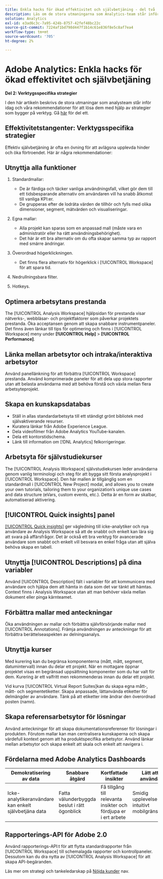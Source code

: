 ```yaml
---
title: Enkla hacks för ökad effektivitet och självbetjäning - del två
description: Läs om de stora utmaningarna som Analytics-team står inför idag och våra rekommendationer för att lösa dem med hjälp av strategier som bygger på verktyg.
solution: Analytics
exl-id: e3ad6c3c-7a95-424b-8757-42fef48bc22c
source-git-commit: 7224af1bd798d447f1b14c61e836f8e5c8af7ea4
workflow-type: tm+mt
source-wordcount: '705'
ht-degree: 2%

---
```


# Adobe Analytics: Enkla hacks för ökad effektivitet och självbetjäning

**Del 2: Verktygsspecifika strategier**

I den här artikeln beskrivs de stora utmaningar som analysteam står inför idag och våra rekommendationer för att lösa dem med hjälp av strategier som bygger på verktyg. Gå [här](/help/strategy/analytics-simple-hacks-for-efficiency-part-one.md) för del ett.

## Effektivitetstangenter: Verktygsspecifika strategier

Effektiv självbetjäning är ofta en övning för att avlägsna upplevda hinder och öka förtroendet. Här är några rekommendationer:

## Utnyttja alla funktioner

1. Standardmallar:

   * De är färdiga och täcker vanliga användningsfall, vilket gör dem till ett tidsbesparande alternativ om användaren vill ha snabb åtkomst till vanliga KPI:er.
   * De grupperas efter de lodräta värden de tillhör och fylls med olika dimensioner, segment, mätvärden och visualiseringar.

1. Egna mallar:

   * Alla projekt kan sparas som en anpassad mall (måste vara en administratör eller ha rätt användningsbehörighet).
   * Det här är ett bra alternativ om du ofta skapar samma typ av rapport med smärre ändringar.

1. Överordnad högerklickningen.

   * Det finns flera alternativ för högerklick i [!UICONTROL Workspace] för att spara tid.

1. Nedrullningsbara filter.

1. Hotkeys.

## Optimera arbetsytans prestanda

The [!UICONTROL Analysis Workspace] hjälpsidan för prestanda visar nätverks-, webbläsar- och projektfaktorer som påverkar projektets prestanda. Öka acceptansen genom att skapa snabbare instrumentpaneler. Det finns även länkar till tips för optimering och finns i [!UICONTROL Workspace] meny under **[!UICONTROL Help]** > **[!UICONTROL Performance]**.

## Länka mellan arbetsytor och intraka/interaktiva arbetsytor

Använd panellänkning för att förbättra [!UICONTROL Workspace] prestanda. Använd komprimerade paneler för att dela upp stora rapporter utan att belasta användarna med att behöva förstå och växla mellan flera arbetsyteprojekt.

## Skapa en kunskapsdatabas

* Ställ in allas standardarbetsyta till ett ständigt grönt bibliotek med självaktiverande resurser.
* Kuratera länkar från Adobe Experience League.
* Dela videofilmer från Adobe Analytics YouTube-kanalen.
* Dela ett kontorstidschema.
* Länk till information om [!DNL Analytics] felkorrigeringar.

## Arbetsyta för självstudiekurser

The [!UICONTROL Analysis Workspace] självstudiekursen leder användarna genom vanlig terminologi och steg för att bygga sitt första analysprojekt i [!UICONTROL Workspace]. Den här mallen är tillgänglig som en standardmall i [!UICONTROL New Project] modal, and allows you to create your own tutorials, tailoring them to your organization’s unique use cases and data structure (eVars, custom events, etc.). Detta är en form av skalbar, automatiserad aktivering.

## [!UICONTROL Quick insights] panel

[[!UICONTROL Quick insights]](https://experienceleague.adobe.com/docs/analytics/analyze/analysis-workspace/panels/quickinsight.html?lang=en) ger vägledning till icke-analytiker och nya användare av Analysis Workspace så att de snabbt och enkelt kan lära sig att svara på affärsfrågor. Det är också ett bra verktyg för avancerade användare som snabbt och enkelt vill besvara en enkel fråga utan att själva behöva skapa en tabell.

## Utnyttja [!UICONTROL Descriptions] på dina variabler

Använd [!UICONTROL Description] fält i variabler för att kommunicera med användare och hjälpa dem att hämta in data som det var tänkt att hämtas. Context finns i Analysis Workspace utan att man behöver växla mellan dokument eller pinga kärnteamet.

## Förbättra mallar med anteckningar

Öka användningen av mallar och förbättra självförsörjande mallar med [!UICONTROL Annotations]. Främja användningen av anteckningar för att förbättra berättelseaspekten av delningsanalys.

## Utnyttja kurser

Med kurering kan du begränsa komponenterna (mått, mått, segment, datumintervall) innan du delar ett projekt. När en mottagare öppnar projektet visas en begränsad uppsättning komponenter som du har valt för dem. Kurering är ett valfritt men rekommenderas innan du delar ett projekt.

Vid kurva [!UICONTROL Virtual Report Suites]kan du skapa egna mått-, mått- och segmentetiketter. Skapa anpassade, lättanvända etiketter för delmängder av användare. Tänk på att etiketter inte ändrar den överordnad posten (namn).

## Skapa referensarbetsytor för lösningar

Använd anteckningar för att skapa dokumentationsreferenser för lösningar i produkten. Förutom mallar kan man centralisera kunskaperna och skapa värdefull kontext genom att ha produktspecifika arbetsytor. Använd länkar mellan arbetsytor och skapa enkelt att skala och enkelt att navigera i.

## Fördelarna med Adobe Analytics Dashboards

| Demokratisering av data | Snabbare åtgärd | Kortfattade insikter | Lätt att använda |
| --- | --- | --- | --- |
| Icke-analytikeranvändare kan enkelt självbetjäna data | Fatta välunderbyggda beslut i rätt ögonblick | Få tillgång till relevanta insikter och fördjupa er i ert arbete | Smidig upplevelse via intuitivt mobilgränssnitt |

## Rapporterings-API för Adobe 2.0

Använd rapporterings-API:t för att flytta standardrapporter från [!UICONTROL Workspace] till schemalagda rapporter och kontrollpaneler. Dessutom kan du dra nytta av [!UICONTROL Analysis Workspace] för att skapa API-begäranden.

Läs mer om strategi och tankeledarskap på [Nöjda kunder](https://experienceleague.adobe.com/docs/customer-success/customer-success/overview.html) nav.